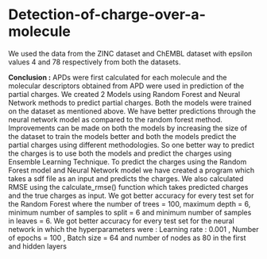 # Detection-of-charge-over-a-molecule
We used the data from the ZINC dataset and ChEMBL dataset with epsilon values 4 and 78 respectively from both the datasets.

**Conclusion :**
APDs were first calculated for each molecule and the molecular descriptors obtained from APD
were used in prediction of the partial charges. We created 2 Models using Random Forest and
Neural Network methods to predict partial charges. Both the models were trained on the
dataset as mentioned above. We have better predictions through the neural network model as
compared to the random forest method. Improvements can be made on both the models by
increasing the size of the dataset to train the models better and both the models predict the
partial charges using different methodologies. So one better way to predict the charges is to
use both the models and predict the charges using Ensemble Learning Technique.
To predict the charges using the Random Forest model and Neural Network model we have
created a program which takes a sdf file as an input and predicts the charges. We also
calculated RMSE using the calculate_rmse() function which takes predicted charges and the
true charges as input.
We got better accuracy for every test set for the Random Forest where the number of trees =
100, maximum depth = 6, minimum number of samples to split = 6 and minimum number of
samples in leaves = 6.
We got better accuracy for every test set for the neural network in which the hyperparameters
were : Learning rate : 0.001 , Number of epochs = 100 , Batch size = 64 and number of nodes
as 80 in the first and hidden layers
